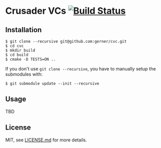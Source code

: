 # Crusader VCs [![Build Status](https://travis-ci.org/gerner/cvc.svg?branch=master)](https://travis-ci.org/gerner/cvc)

## Installation

```
$ git clone --recursive git@github.com:gerner/cvc.git
$ cd cvc
$ mkdir build
$ cd build
$ cmake -D TESTS=ON ..
```

If you don't use `git clone --recursive`,  you have to manually setup the submodules with:

```
$ git submodule update --init --recursive
```

## Usage

TBD

## License

MIT, see [LICENSE.md](https://github.com/gerner/cvc/blob/master/LICENSE.md) for more details.
